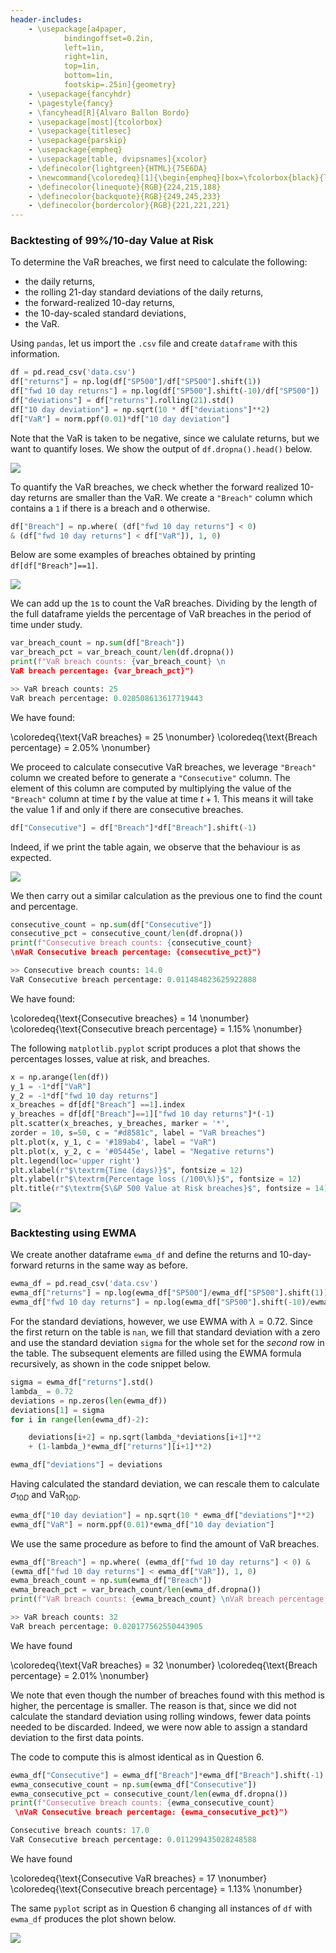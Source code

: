```yaml
---
header-includes:
    - \usepackage[a4paper,
            bindingoffset=0.2in,
            left=1in,
            right=1in,
            top=1in,
            bottom=1in,
            footskip=.25in]{geometry}
    - \usepackage{fancyhdr}
    - \pagestyle{fancy}
    - \fancyhead[R]{Alvaro Ballon Bordo}
    - \usepackage[most]{tcolorbox}
    - \usepackage{titlesec}
    - \usepackage{parskip}
    - \usepackage{empheq}
    - \usepackage[table, dvipsnames]{xcolor}
    - \definecolor{lightgreen}{HTML}{75E6DA}
    - \newcommand{\coloredeq}[1]{\begin{empheq}[box=\fcolorbox{black}{lightgreen!50!}]{align}#1\end{empheq}}
    - \definecolor{linequote}{RGB}{224,215,188}
    - \definecolor{backquote}{RGB}{249,245,233}
    - \definecolor{bordercolor}{RGB}{221,221,221}
---
```


### Backtesting of $99\%$/$10$-day Value at Risk

To determine the VaR breaches, we first need to calculate the following:

- the daily returns,
- the rolling 21-day standard deviations of the daily returns,
- the forward-realized 10-day returns,
- the 10-day-scaled standard deviations,
- the VaR.

Using `pandas`, let us import the `.csv` file and create `dataframe` with this information.

```python
df = pd.read_csv('data.csv')
df["returns"] = np.log(df["SP500"]/df["SP500"].shift(1))
df["fwd 10 day returns"] = np.log(df["SP500"].shift(-10)/df["SP500"])
df["deviations"] = df["returns"].rolling(21).std()
df["10 day deviation"] = np.sqrt(10 * df["deviations"]**2)
df["VaR"] = norm.ppf(0.01)*df["10 day deviation"]
```

Note that the VaR is taken to be negative, since we calulate returns, but we want to quantify loses. We show the output of `df.dropna().head()` below.

![](table1.png)

To quantify the VaR breaches, we check whether the forward realized 10-day returns are smaller than the VaR. We create a `"Breach"` column which contains a `1` if there is a breach and `0` otherwise.

```python
df["Breach"] = np.where( (df["fwd 10 day returns"] < 0)
& (df["fwd 10 day returns"] < df["VaR"]), 1, 0)
```

Below are some examples of breaches obtained by printing `df[df["Breach"]==1]`.

![](table2.png)

We can add up the `1`s to count the VaR breaches. Dividing by the length of the full dataframe yields the percentage of VaR breaches in the period of time under study.

```python
var_breach_count = np.sum(df["Breach"])
var_breach_pct = var_breach_count/len(df.dropna())
print(f"VaR breach counts: {var_breach_count} \n
VaR breach percentage: {var_breach_pct}")
```

```python
>> VaR breach counts: 25 
VaR breach percentage: 0.020508613617719443
```

We have found:

\coloredeq{\text{VaR breaches} = 25 \nonumber}
\coloredeq{\text{Breach percentage} = 2.05\% \nonumber}

We proceed to calculate consecutive VaR breaches, we leverage `"Breach"` column we created before to generate a `"Consecutive"` column. The element of this column are computed by multiplying the value of the `"Breach"` column at time $t$ by the value at time $t+1$. This means it will take the value $1$ if and only if there are consecutive breaches. 

```python
df["Consecutive"] = df["Breach"]*df["Breach"].shift(-1)
```

Indeed, if we print the table again, we observe that the behaviour is as expected.

![](table3.png)

We then carry out a similar calculation as the previous one to find the count and percentage.

```python
consecutive_count = np.sum(df["Consecutive"])
consecutive_pct = consecutive_count/len(df.dropna())
print(f"Consecutive breach counts: {consecutive_count}
\nVaR Consecutive breach percentage: {consecutive_pct}")
```

```python
>> Consecutive breach counts: 14.0 
VaR Consecutive breach percentage: 0.011484823625922888
```

We have found:

\coloredeq{\text{Consecutive breaches} = 14 \nonumber}
\coloredeq{\text{Consecutive breach percentage} = 1.15\% \nonumber}

The following `matplotlib.pyplot` script produces a plot that shows the percentages losses, value at risk, and breaches.

```python
x = np.arange(len(df))
y_1 = -1*df["VaR"]
y_2 = -1*df["fwd 10 day returns"]
x_breaches = df[df["Breach"] ==1].index
y_breaches = df[df["Breach"]==1]["fwd 10 day returns"]*(-1)
plt.scatter(x_breaches, y_breaches, marker = '*', 
zorder = 10, s=50, c = "#d8581c", label = "VaR breaches")
plt.plot(x, y_1, c = '#189ab4', label = "VaR")
plt.plot(x, y_2, c = '#05445e', label = "Negative returns")
plt.legend(loc='upper right')
plt.xlabel(r"$\textrm{Time (days)}$", fontsize = 12)
plt.ylabel(r"$\textrm{Percentage loss (/100\%)}$", fontsize = 12)
plt.title(r"$\textrm{S\&P 500 Value at Risk breaches}$", fontsize = 14)
```

![](plot2.png)

### Backtesting using EWMA

We create another dataframe `ewma_df` and define the returns and 10-day-forward returns in the same way as before.

```python
ewma_df = pd.read_csv('data.csv')
ewma_df["returns"] = np.log(ewma_df["SP500"]/ewma_df["SP500"].shift(1))
ewma_df["fwd 10 day returns"] = np.log(ewma_df["SP500"].shift(-10)/ewma_df["SP500"])
```

For the standard deviations, however, we use EWMA with $\lambda = 0.72.$ Since the first return on the table is `nan`, we fill that standard deviation with a zero and use the standard deviation `sigma` for the whole set for the *second* row in the table. The subsequent elements are filled using the EWMA formula recursively, as shown in the code snippet below.

```python
sigma = ewma_df["returns"].std()
lambda_ = 0.72 
deviations = np.zeros(len(ewma_df))
deviations[1] = sigma
for i in range(len(ewma_df)-2):

    deviations[i+2] = np.sqrt(lambda_*deviations[i+1]**2
    + (1-lambda_)*ewma_df["returns"][i+1]**2)

ewma_df["deviations"] = deviations
```

Having calculated the standard deviation, we can rescale them to calculate $\sigma_{10D}$ and $\text{VaR}_{10D}.$

```python
ewma_df["10 day deviation"] = np.sqrt(10 * ewma_df["deviations"]**2)
ewma_df["VaR"] = norm.ppf(0.01)*ewma_df["10 day deviation"]
```

We use the same procedure as before to find the amount of VaR breaches. 

```python
ewma_df["Breach"] = np.where( (ewma_df["fwd 10 day returns"] < 0) & 
(ewma_df["fwd 10 day returns"] < ewma_df["VaR"]), 1, 0)
ewma_breach_count = np.sum(ewma_df["Breach"])
ewma_breach_pct = var_breach_count/len(ewma_df.dropna())
print(f"VaR breach counts: {ewma_breach_count} \nVaR breach percentage: {ewma_breach_pct}")
```

```python
>> VaR breach counts: 32 
VaR breach percentage: 0.020177562550443905
```

We have found 

\coloredeq{\text{VaR breaches} = 32 \nonumber}
\coloredeq{\text{Breach percentage} = 2.01\% \nonumber}

We note that even though the number of breaches found with this method is higher, the percentage is smaller. The reason is that, since we did not calculate the standard deviation using rolling windows, fewer data points needed to be discarded. Indeed, we were now able to assign a standard deviation to the first data points. 

The code to compute this is almost identical as in Question 6.

```python
ewma_df["Consecutive"] = ewma_df["Breach"]*ewma_df["Breach"].shift(-1)
ewma_consecutive_count = np.sum(ewma_df["Consecutive"])
ewma_consecutive_pct = consecutive_count/len(ewma_df.dropna())
print(f"Consecutive breach counts: {ewma_consecutive_count}
 \nVaR Consecutive breach percentage: {ewma_consecutive_pct}")
```

```python
Consecutive breach counts: 17.0 
VaR Consecutive breach percentage: 0.011299435028248588
```

We have found

\coloredeq{\text{Consecutive VaR breaches} = 17 \nonumber}
\coloredeq{\text{Consecutive breach percentage} = 1.13\% \nonumber}

The same `pyplot` script as in Question 6 changing all instances of `df` with `ewma_df` produces the plot shown below.

![](plot3.png)